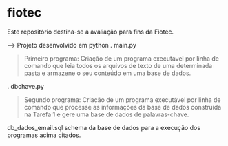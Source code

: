 # fiotec

Este repositório destina-se a avaliação para fins da Fiotec.

--> Projeto desenvolvido em python
.  main.py
> Primeiro programa:
Criação de um programa executável por linha de comando que leia todos os arquivos de texto de
uma determinada pasta e armazene o seu conteúdo em uma base de dados. 

 . dbchave.py
> Segundo programa:
Criação de um programa executável por linha de comando que processe as informações da base
de dados construída na Tarefa 1 e gere uma base de dados de palavras-chave.

db_dados_email.sql
schema da base de dados para a execução dos programas acima citados.
